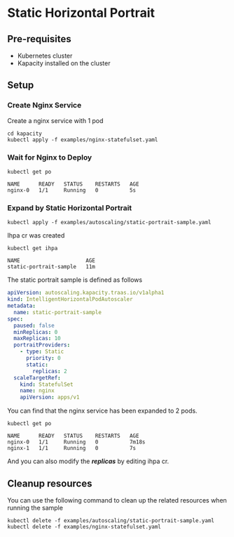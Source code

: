 # Static Horizontal Portrait

## Pre-requisites

- Kubernetes cluster
- Kapacity installed on the cluster

## Setup

### Create Nginx Service

Create a nginx service with 1 pod

```
cd kapacity
kubectl apply -f examples/nginx-statefulset.yaml
```

### Wait for Nginx to Deploy

```
kubectl get po

NAME      READY   STATUS    RESTARTS   AGE
nginx-0   1/1     Running   0          5s
```

### Expand by Static Horizontal Portrait

```
kubectl apply -f examples/autoscaling/static-portrait-sample.yaml
```

Ihpa cr was created

```
kubectl get ihpa

NAME                     AGE
static-portrait-sample   11m
```

The static portrait sample is defined as follows

```yaml
apiVersion: autoscaling.kapacity.traas.io/v1alpha1
kind: IntelligentHorizontalPodAutoscaler
metadata:
  name: static-portrait-sample
spec:
  paused: false
  minReplicas: 0
  maxReplicas: 10
  portraitProviders:
    - type: Static
      priority: 0
      static:
        replicas: 2
  scaleTargetRef:
    kind: StatefulSet
    name: nginx
    apiVersion: apps/v1
```

You can find that the nginx service has been expanded to 2 pods.

```
kubectl get po

NAME      READY   STATUS    RESTARTS   AGE
nginx-0   1/1     Running   0          7m18s
nginx-1   1/1     Running   0          7s
```

And you can also modify the ***replicas*** by editing ihpa cr.

## Cleanup resources

You can use the following command to clean up the related resources when running the sample

```
kubectl delete -f examples/autoscaling/static-portrait-sample.yaml 
kubectl delete -f examples/nginx-statefulset.yaml 
```